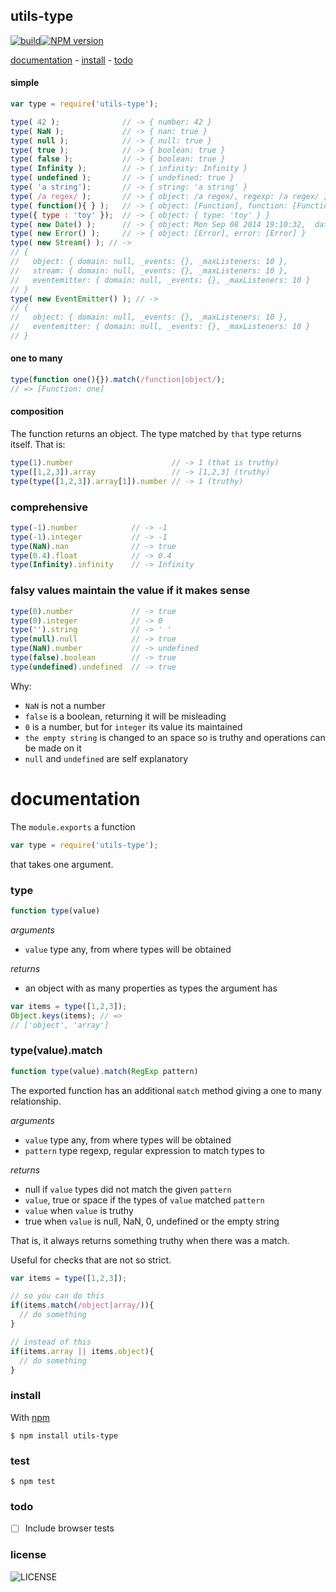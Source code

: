 ## utils-type
[![build][badge-build]][x-travis][![NPM version][badge-version]][x-npm]

[documentation](#documentation) -
[install](#install) -
[todo](#todo)

#### simple

```js
var type = require('utils-type');

type( 42 );              // -> { number: 42 }
type( NaN );             // -> { nan: true }
type( null );            // -> { null: true }
type( true );            // -> { boolean: true }
type( false );           // -> { boolean: true }
type( Infinity );        // -> { infinity: Infinity }
type( undefined );       // -> { undefined: true }
type( 'a string');       // -> { string: 'a string' }
type( /a regex/ );       // -> { object: /a regex/, regexp: /a regex/ } }
type( function(){ } );   // -> { object: [Function], function: [Function] }
type({ type : 'toy' });  // -> { object: { type: 'toy' } }
type( new Date() );      // -> { object: Mon Sep 08 2014 19:10:32,  date: Mon Sep 08 2014 19:10:32 GMT+0200 (CEST) }
type( new Error() );     // -> { object: [Error], error: [Error] }
type( new Stream() ); // ->
// {
//   object: { domain: null, _events: {}, _maxListeners: 10 },
//   stream: { domain: null, _events: {}, _maxListeners: 10 },
//   eventemitter: { domain: null, _events: {}, _maxListeners: 10 }
// }
type( new EventEmitter() ); // ->
// {
//   object: { domain: null, _events: {}, _maxListeners: 10 },
//   eventemitter: { domain: null, _events: {}, _maxListeners: 10 }
// }
```
#### one to many

```js
type(function one(){}).match(/function|object/);
// => [Function: one]
```

#### composition

The function returns an object. The type matched by `that` type returns itself. That is:

```js
type(1).number                      // -> 1 (that is truthy)
type([1,2,3]).array                 // -> [1,2,3] (truthy)
type(type([1,2,3]).array[1]).number // -> 1 (truthy)
```

### comprehensive

```js
type(-1).number            // -> -1
type(-1).integer           // -> -1
type(NaN).nan              // -> true
type(0.4).float            // -> 0.4
type(Infinity).infinity    // -> Infinity
```

### falsy values maintain the value if it makes sense

```js
type(0).number             // -> true
type(0).integer            // -> 0
type('').string            // -> ' '
type(null).null            // -> true
type(NaN).number           // -> undefined
type(false).boolean        // -> true
type(undefined).undefined  // -> true
```

Why:
- `NaN` is not a number
- `false` is a boolean, returning it will be misleading
- `0` is a number, but for `integer` its value its maintained
- `the empty string` is changed to an space so is truthy and operations can be made on it
- `null` and `undefined` are self explanatory

# documentation

The `module.exports` a function

```js
var type = require('utils-type');
```

that takes one argument.

### type
```js
function type(value)
```

_arguments_
 - `value` type any, from where types will be obtained

_returns_
 - an object with as many properties as types the argument has

```js
var items = type([1,2,3]);
Object.keys(items); // =>
// ['object', 'array']
```

### type(value).match
```js
function type(value).match(RegExp pattern)
```

The exported function has an additional `match` method giving a one to many relationship.

_arguments_
 - `value` type any, from where types will be obtained
 - `pattern` type regexp, regular expression to match types to

_returns_
 - null if `value` types did not match the given `pattern`
 - `value`, true or space if the types of `value` matched `pattern`
  - `value` when `value` is truthy
  - true when `value` is null, NaN, 0, undefined or the empty string

That is, it always returns something truthy when there was a match.

Useful for checks that are not so strict.

```js
var items = type([1,2,3]);

// so you can do this
if(items.match(/object|array/)){
  // do something
}

// instead of this
if(items.array || items.object){
  // do something
}
```

### install

With [npm][x-npm]

    $ npm install utils-type

### test

    $ npm test

### todo

 - [ ] Include browser tests

### license

![LICENSE](http://img.shields.io/npm/l/utils-type.svg?style=flat-square)

[x-npm]: https://npmjs.org/package/utils-type
[x-travis]: https://travis-ci.org/stringparser/utils-type/builds
[badge-build]: http://img.shields.io/travis/stringparser/utils-type/master.svg?style=flat-square
[badge-version]: http://img.shields.io/npm/v/utils-type.svg?style=flat-square
